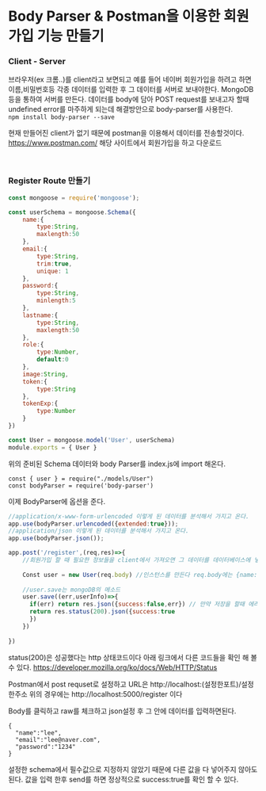 # Body Parser & Postman을 이용한 회원가입 기능 만들기

### Client - Server
브라우저(ex 크롬..)를 client라고 보면되고 예를 들어 네이버 회원가입을 하려고 하면 이름,비밀번호등 각종 데이터를 입력한 후
그 데이터를 서버로 보내야한다. MongoDB등을 통하여 서버를 만든다.
데이터를 body에 담아 POST request를 보내고자 할때 undefined error를 마주하게 되는데 해결방안으로 body-parser를 사용한다.</br>
``
npm install body-parser --save
``
</br>

현재 만들어진 client가 없기 때문에 postman을 이용해서 데이터를 전송할것이다.</br>
https://www.postman.com/ 해당 사이트에서 회원가입을 하고 다운로드

</br>

### Register Route 만들기

```js
const mongoose = require('mongoose');

const userSchema = mongoose.Schema({
    name:{
        type:String,
        maxlength:50
    },
    email:{
        type:String,
        trim:true,
        unique: 1
    },
    password:{
        type:String,
        minlength:5
    },
    lastname:{
        type:String,
        maxlength:50
    },
    role:{
        type:Number,
        default:0
    },
    image:String,
    token:{
        type:String
    },
    tokenExp:{
        type:Number
    }
})

const User = mongoose.model('User', userSchema)
module.exports = { User }
```
위의 준비된 Schema 데이터와 body Parser를 index.js에 import 해온다.
```
const { user } = require("./models/User")
const bodyParser = require('body-parser')
```  
이제 BodyParser에 옵션을 준다.
```js
//application/x-www-form-urlencoded 이렇게 된 데이터를 분석해서 가지고 온다.
app.use(bodyParser.urlencoded({extended:true}));
//application/json 이렇게 된 데이터를 분석해서 가지고 온다.
app.use(bodyParser.json());
```



```js
app.post('/register',(req,res)=>{
    //회원가입 할 때 필요한 정보들을 client에서 가져오면 그 데이터를 데이터베이스에 넣어준다
    
    Const user = new User(req.body) //인스턴스를 만든다 req.body에는 {name:"hello",password:"1234"}이런식으로 데이터가 들어있는것. 이것은 body-parser를 이용해서 받는것이다.
    
    //user.save는 mongoDB의 메소드
    user.save((err,userInfo)=>{
      if(err) return res.json({success:false,err}) // 만약 저장을 할때 에러가 있으면 클라이언트에 에러가 있다고 전달해주는데, json형식으로 전달해주는것
      return res.status(200).json({success:true 
      })
    })
    
})
```
status(200)은 성공했다는 http 상태코드이다 아래 링크에서 다른 코드들을 확인 해 볼수 있다.
https://developer.mozilla.org/ko/docs/Web/HTTP/Status </br>

Postman에서 post requset로 설정하고 URL은 http://localhost:(설정한포트)/설정한주소
위의 경우에는 http://localhost:5000/register 이다</br>

Body를 클릭하고 raw를 체크하고 json설정 후 그 안에 데이터를 입력하면된다.
```
{
  "name":"lee",
  "email":"lee@naver.com",
  "password":"1234"
}
```
설정한 schema에서 필수값으로 지정하지 않았기 때문에 다른 값을 다 넣어주지 않아도 된다.
값을 입력 한후 send를 하면 정상적으로 success:true를 확인 할 수 있다.
